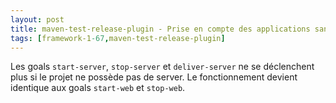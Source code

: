```yaml
---
layout: post
title: maven-test-release-plugin - Prise en compte des applications sans serveur
tags: [framework-1-67,maven-test-release-plugin]
---
```

Les goals ```start-server```, ```stop-server``` et ```deliver-server``` ne se déclenchent plus si le projet ne possède pas de server. Le fonctionnement devient identique aux goals ```start-web``` et ```stop-web```.

